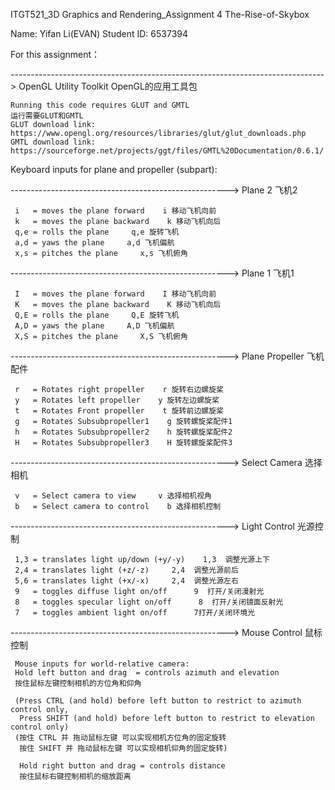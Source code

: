 ITGT521_3D Graphics and Rendering_Assignment 4 The-Rise-of-Skybox

Name: Yifan Li(EVAN)
Student ID: 6537394

For this assignment：

------------------------------------------------------------------------------> OpenGL Utility Toolkit OpenGL的应用工具包

    Running this code requires GLUT and GMTL
    运行需要GLUT和GMTL
    GLUT download link: https://www.opengl.org/resources/libraries/glut/glut_downloads.php
    GMTL download link: https://sourceforge.net/projects/ggt/files/GMTL%20Documentation/0.6.1/
 

Keyboard inputs for plane and propeller (subpart):

 ------------------------------------------------------> Plane 2 飞机2
 
     i   = moves the plane forward    i 移动飞机向前
     k   = moves the plane backward    k 移动飞机向后
     q,e = rolls the plane     q,e 旋转飞机
     a,d = yaws the plane     a,d 飞机偏航
     x,s = pitches the plane     x,s 飞机俯角
     
 ------------------------------------------------------> Plane 1 飞机1
 
     I   = moves the plane forward    I 移动飞机向前
     K   = moves the plane backward    K 移动飞机向后
     Q,E = rolls the plane     Q,E 旋转飞机
     A,D = yaws the plane     A,D 飞机偏航
     X,S = pitches the plane     X,S 飞机俯角
     
 ------------------------------------------------------> Plane Propeller 飞机配件
 
     r   = Rotates right propeller    r 旋转右边螺旋桨
     y   = Rotates left propeller    y 旋转左边螺旋桨
     t   = Rotates Front propeller    t 旋转前边螺旋桨
     g   = Rotates Subsubpropeller1    g 旋转螺旋桨配件1
     h   = Rotates Subsubpropeller2    h 旋转螺旋桨配件2
     H   = Rotates Subsubpropeller3    H 旋转螺旋桨配件3
     
 ------------------------------------------------------> Select Camera 选择相机
 
     v   = Select camera to view     v 选择相机视角
     b   = Select camera to control    b 选择相机控制
     
 ------------------------------------------------------> Light Control 光源控制
 
     1,3 = translates light up/down (+y/-y)    1,3  调整光源上下
     2,4 = translates light (+z/-z)     2,4  调整光源前后
     5,6 = translates light (+x/-x)     2,4  调整光源左右
     9   = toggles diffuse light on/off      9  打开/关闭漫射光
     8   = toggles specular light on/off      8  打开/关闭镜面反射光
     7   = toggles ambient light on/off      7打开/关闭环境光
     
 ------------------------------------------------------> Mouse Control 鼠标控制
 
     Mouse inputs for world-relative camera:
     Hold left button and drag  = controls azimuth and elevation   
     按住鼠标左键控制相机的方位角和仰角
 
     (Press CTRL (and hold) before left button to restrict to azimuth control only,
      Press SHIFT (and hold) before left button to restrict to elevation control only)  
     (按住 CTRL 并 拖动鼠标左键 可以实现相机方位角的固定旋转
      按住 SHIFT 并 拖动鼠标左键 可以实现相机仰角的固定旋转)
 
      Hold right button and drag = controls distance                
      按住鼠标右键控制相机的缩放距离            
